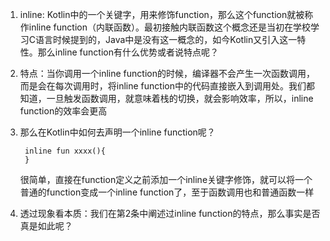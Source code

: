 1. inline: Kotlin中的一个关键字，用来修饰function，那么这个function就被称作inline function（内联函数）。最初接触内联函数这个概念还是当初在学校学习C语言时候提到的，Java中是没有这一概念的，如今Kotlin又引入这一特性。那么inline function有什么优势或者说特点呢？
2. 特点：当你调用一个inline function的时候，编译器不会产生一次函数调用，而是会在每次调用时，将inline function中的代码直接嵌入到调用处。我们都知道，一旦触发函数调用，就意味着栈的切换，就会影响效率，所以，inline function的效率会更高
3. 那么在Kotlin中如何去声明一个inline function呢？
		
		inline fun xxxx(){
		}
    很简单，直接在function定义之前添加一个inline关键字修饰，就可以将一个普通的function变成一个inline function了，至于函数调用也和普通函数一样
 4. 透过现象看本质：我们在第2条中阐述过inline function的特点，那么事实是否真是如此呢？
<!--stackedit_data:
eyJoaXN0b3J5IjpbOTc2NTYyNTM1LC0yMDg4NzQ2NjEyXX0=
-->
